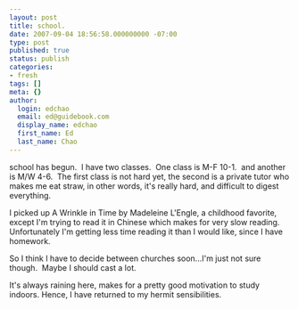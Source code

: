 ```yaml
---
layout: post
title: school.
date: 2007-09-04 18:56:58.000000000 -07:00
type: post
published: true
status: publish
categories:
- fresh
tags: []
meta: {}
author:
  login: edchao
  email: ed@guidebook.com
  display_name: edchao
  first_name: Ed
  last_name: Chao
---
```

<p>school has begun.  I have two classes.  One class is M-F 10-1.  and another is M/W 4-6.  The first class is not hard yet, the second is a private tutor who makes me eat straw, in other words, it's really hard, and difficult to digest everything.</p>
<p>I picked up A Wrinkle in Time by Madeleine L'Engle, a childhood favorite, except I'm trying to read it in Chinese which makes for very slow reading.  Unfortunately I'm getting less time reading it than I would like, since I have homework.</p>
<p>So I think I have to decide between churches soon...I'm just not sure though.  Maybe I should cast a lot.</p>
<p>It's always raining here, makes for a pretty good motivation to study indoors. Hence, I have returned to my hermit sensibilities.</p>
